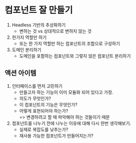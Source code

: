 # 컴포넌트 잘 만들기

1. Headless 기반의 추상화하기
   - 변하는 것 vs 상대적으로 변하지 않는 것
2. 한가지 역할만 하기
   - 또는 한 가지 역할만 하는 컴포넌트의 조합으로 구성하기
3. 도메인 분리하기
   - 도메인을 포함하는 컴포넌트와 그렇지 않은 컴포넌트 분리하기

## 액션 아이템

1. 인터페이스를 먼저 고민하기
   - 만들고자 하는 기능이 이미 모듈화 되어 있다고 가정.
   - 의도가 무엇인가?
   - 이 컴포넌트의 기능은 무엇인가?
   - 어떻게 표현되어야 하는가?  
     => 변경하려고 할 때 파악해야 하는 것들이기 때문
2. 컴포넌트를 나누기 전에 나누는 이유에 대해 다시 한번 생각해보기.
   - 실제로 복잡도를 낮추는가?
   - 재사용 가능한 컴포넌트가 만들어지는가?
